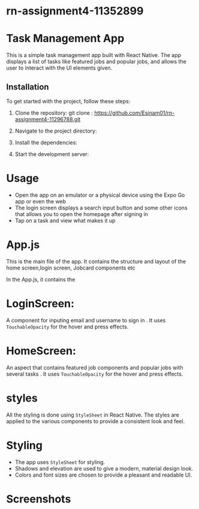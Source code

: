 # rn-assignment4-11352899

# Task Management App

This is a simple task management app built with React Native. The app displays a list of tasks like featured jobs and popular jobs, and allows the user to interact with the UI elements given.

## Installation

To get started with the project, follow these steps:

1. Clone the repository:
   git clone : https://github.com/Esinam01/rn-assignment4-11296788.git

2. Navigate to the project directory:

3. Install the dependencies:

4. Start the development server:

# Usage

- Open the app on an emulator or a physical device using the Expo Go app or even the web
- The login screen displays a search input button and some other icons that allows you to open the homepage after signing in
- Tap on a task and view what makes it up

# App.js

This is the main file of the app. It contains the structure and layout of the home screen,login screen, Jobcard components etc

In the App.js, it contains the

# LoginScreen:

A component for inputing email and username to sign in . It uses `TouchableOpacity` for the hover and press effects.

# HomeScreen:

An aspect that contains featured job components and popular jobs with several tasks . It uses `TouchableOpacity` for the hover and press effects.

# styles

All the styling is done using `StyleSheet` in React Native. The styles are applied to the various components to provide a consistent look and feel.

# Styling

- The app uses `StyleSheet` for styling.
- Shadows and elevation are used to give a modern, material design look.
- Colors and font sizes are chosen to provide a pleasant and readable UI.

# Screenshots

